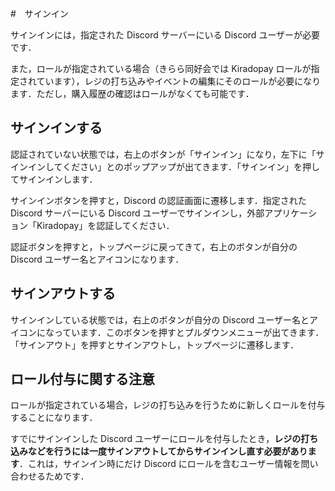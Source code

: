 #　サインイン

サインインには，指定された Discord サーバーにいる Discord ユーザーが必要です．

また，ロールが指定されている場合（きらら同好会では Kiradopay ロールが指定されています），レジの打ち込みやイベントの編集にそのロールが必要になります．ただし，購入履歴の確認はロールがなくても可能です．

## サインインする

認証されていない状態では，右上のボタンが「サインイン」になり，左下に「サインインしてください」とのポップアップが出てきます．「サインイン」を押してサインインします．

サインインボタンを押すと，Discord の認証画面に遷移します．指定された Discord サーバーにいる Discord ユーザーでサインインし，外部アプリケーション「Kiradopay」を認証してください．

認証ボタンを押すと，トップページに戻ってきて，右上のボタンが自分の Discord ユーザー名とアイコンになります．

## サインアウトする

サインインしている状態では，右上のボタンが自分の Discord ユーザー名とアイコンになっています．このボタンを押すとプルダウンメニューが出てきます．「サインアウト」を押すとサインアウトし，トップページに遷移します．

## ロール付与に関する注意

ロールが指定されている場合，レジの打ち込みを行うために新しくロールを付与することになります．

すでにサインインした Discord ユーザーにロールを付与したとき，**レジの打ち込みなどを行うには一度サインアウトしてからサインインし直す必要があります**．これは，サインイン時にだけ Discord にロールを含むユーザー情報を問い合わせるためです．
